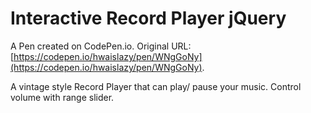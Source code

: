 # Interactive Record Player jQuery

A Pen created on CodePen.io. Original URL: [https://codepen.io/hwaislazy/pen/WNgGoNy](https://codepen.io/hwaislazy/pen/WNgGoNy).

A vintage style Record Player that can play/ pause your music. Control volume with range slider. 